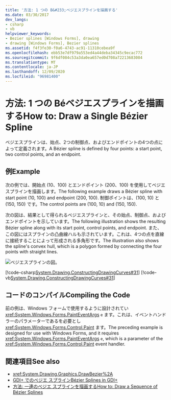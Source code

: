 ```yaml
---
title: '方法: 1 つの B&#233;ベジエスプラインを描画する'
ms.date: 03/30/2017
dev_langs:
- csharp
- vb
helpviewer_keywords:
- Bezier splines [Windows Forms], drawing
- drawing [Windows Forms], Bezier splines
ms.assetid: f4f3fe30-f0a6-4743-ac91-11310cebea9f
ms.openlocfilehash: ebb53e7df979a553ed4a44deba34345c9ecac772
ms.sourcegitcommit: 9f6df084c53a3da0ea657ed0d708a72213683084
ms.translationtype: MT
ms.contentlocale: ja-JP
ms.lasthandoff: 12/09/2020
ms.locfileid: "96981400"
---
```

# <a name="how-to-draw-a-single-b233zier-spline"></a><span data-ttu-id="d64f4-102">方法: 1 つの B&#233;ベジエスプラインを描画する</span><span class="sxs-lookup"><span data-stu-id="d64f4-102">How to: Draw a Single B&#233;zier Spline</span></span>
<span data-ttu-id="d64f4-103">ベジエスプラインは、始点、2つの制御点、およびエンドポイントの4つの点によって定義されます。</span><span class="sxs-lookup"><span data-stu-id="d64f4-103">A Bézier spline is defined by four points: a start point, two control points, and an endpoint.</span></span>  
  
## <a name="example"></a><span data-ttu-id="d64f4-104">例</span><span class="sxs-lookup"><span data-stu-id="d64f4-104">Example</span></span>  
 <span data-ttu-id="d64f4-105">次の例では、開始点 (10、100) とエンドポイント (200、100) を使用してベジエスプラインを描画します。</span><span class="sxs-lookup"><span data-stu-id="d64f4-105">The following example draws a Bézier spline with start point (10, 100) and endpoint (200, 100).</span></span> <span data-ttu-id="d64f4-106">制御ポイントは、(100, 10) と (150, 150) です。</span><span class="sxs-lookup"><span data-stu-id="d64f4-106">The control points are (100, 10) and (150, 150).</span></span>  
  
 <span data-ttu-id="d64f4-107">次の図は、結果として得られるベジエスプラインと、その始点、制御点、およびエンドポイントを示しています。</span><span class="sxs-lookup"><span data-stu-id="d64f4-107">The following illustration shows the resulting Bézier spline along with its start point, control points, and endpoint.</span></span> <span data-ttu-id="d64f4-108">また、この図にはスプラインの凸曲線ハルも示されています。これは、4つの点を直線に接続することによって形成される多角形です。</span><span class="sxs-lookup"><span data-stu-id="d64f4-108">The illustration also shows the spline's convex hull, which is a polygon formed by connecting the four points with straight lines.</span></span>  
  
 ![ベジエスプラインの図。](./media/how-to-draw-a-single-bezier-spline/bezier-spline-illustration.png)  
  
 [!code-csharp[System.Drawing.ConstructingDrawingCurves#31](~/samples/snippets/csharp/VS_Snippets_Winforms/System.Drawing.ConstructingDrawingCurves/CS/Class1.cs#31)]
 [!code-vb[System.Drawing.ConstructingDrawingCurves#31](~/samples/snippets/visualbasic/VS_Snippets_Winforms/System.Drawing.ConstructingDrawingCurves/VB/Class1.vb#31)]  
  
## <a name="compiling-the-code"></a><span data-ttu-id="d64f4-110">コードのコンパイル</span><span class="sxs-lookup"><span data-stu-id="d64f4-110">Compiling the Code</span></span>  
 <span data-ttu-id="d64f4-111">前の例は、Windows フォームで使用するように設計されてい <xref:System.Windows.Forms.PaintEventArgs> `e` ます。これは、イベントハンドラーのパラメーターであるを必要とし <xref:System.Windows.Forms.Control.Paint> ます。</span><span class="sxs-lookup"><span data-stu-id="d64f4-111">The preceding example is designed for use with Windows Forms, and it requires <xref:System.Windows.Forms.PaintEventArgs> `e`, which is a parameter of the <xref:System.Windows.Forms.Control.Paint> event handler.</span></span>  
  
## <a name="see-also"></a><span data-ttu-id="d64f4-112">関連項目</span><span class="sxs-lookup"><span data-stu-id="d64f4-112">See also</span></span>

- <xref:System.Drawing.Graphics.DrawBezier%2A>
- [<span data-ttu-id="d64f4-113">GDI+ でのベジエ スプライン</span><span class="sxs-lookup"><span data-stu-id="d64f4-113">Bézier Splines in GDI+</span></span>](bezier-splines-in-gdi.md)
- [<span data-ttu-id="d64f4-114">方法: 一連のベジエ スプラインを描画する</span><span class="sxs-lookup"><span data-stu-id="d64f4-114">How to: Draw a Sequence of Bézier Splines</span></span>](how-to-draw-a-sequence-of-bezier-splines.md)
